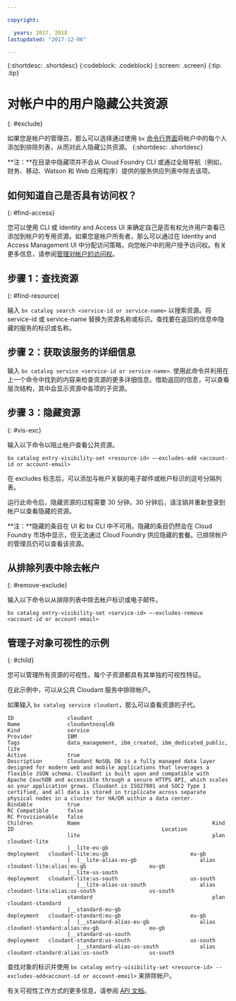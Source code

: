 ```yaml
---

copyright:

  years: 2017, 2018
lastupdated: "2017-12-06"

---
```


{:shortdesc: .shortdesc}
{:codeblock: .codeblock}
{:screen: .screen}
{:tip: .tip}

# 对帐户中的用户隐藏公共资源
{: #exclude}

如果您是帐户的管理员，那么可以选择通过使用 `bx` [命令行界面](/docs/cli/reference/bluemix_cli/bx_cli.html#bluemix_catalog_entry_visibility_set)将帐户中的每个人添加到排除列表，从而对此人隐藏公共资源。
{:shortdesc: .shortdesc}

**注：**在目录中隐藏项并不会从 Cloud Foundry CLI 或通过全局导航（例如，财务、移动、Watson 和 Web 应用程序）提供的服务供应列表中除去该项。

## 如何知道自己是否具有访问权？
{: #find-access}

您可以使用 CLI 或 Identity and Access UI 来确定自己是否有权允许用户查看已添加到帐户的专用资源。如果您是帐户所有者，那么可以通过在 Identity and Access Management UI 中分配访问策略，向您帐户中的用户授予访问权。有关更多信息，请参阅[管理对帐户的访问权](access.html)。

## 步骤 1：查找资源
{: #find-resource}

输入 `bx catalog search <service-id or service-name>` 以搜索资源。将 service-id 或 service-name 替换为资源名称或标识。查找要在返回的信息中隐藏的服务的标识或名称。

## 步骤 2：获取该服务的详细信息

输入 `bx catalog service <service-id or service-name>`. 使用此命令并利用在上一个命令中找到的内容来检查资源的更多详细信息。借助返回的信息，可以查看层次结构，其中会显示资源中各项的子资源。

## 步骤 3：隐藏资源
{: #vis-exc}

输入以下命令以阻止帐户查看公共资源。

`bx catalog entry-visibility-set <resource-id> —-excludes-add <account-id or account-email>`

在 excludes 标志后，可以添加与帐户关联的电子邮件或帐户标识的逗号分隔列表。

运行此命令后，隐藏资源的过程需要 30 分钟。30 分钟后，请注销并重新登录到帐户以查看隐藏的资源。

**注：**隐藏的条目在 UI 和 bx CLI 中不可用。隐藏的条目仍然会在 Cloud Foundry 市场中显示，但无法通过 Cloud Foundry 供应隐藏的套餐。已排除帐户的管理员仍可以查看该资源。

## 从排除列表中除去帐户
{: #remove-exclude}

输入以下命令以从排除列表中除去帐户标识或电子邮件。

`bx catalog entry-visibility-set <service-id> —-excludes-remove <account-id or account-email>`

## 管理子对象可视性的示例
{: #child}

您可以管理所有资源的可视性。每个子资源都具有其单独的可视性特征。

在此示例中，可以从公共 Cloudant 服务中排除帐户。

如果输入 `bx catalog service cloudant`，那么可以查看资源的子代。

```
ID                 cloudant
Name               cloudantnosqldb
Kind               service
Provider           IBM
Tags               data_management, ibm_created, ibm_dedicated_public, lite
Active             true
Description        Cloudant NoSQL DB is a fully managed data layer designed for modern web and mobile applications that leverages a flexible JSON schema. Cloudant is built upon and compatible with Apache CouchDB and accessible through a secure HTTPS API, which scales as your application grows. Cloudant is ISO27001 and SOC2 Type 1 certified, and all data is stored in triplicate across separate physical nodes in a cluster for HA/DR within a data center.
Bindable           true
RC Compatible      false
RC Provisionable   false
Children           Name                                          Kind         ID                                               Location
                   lite                                          plan         cloudant-lite
                   |__lite-eu-gb                             deployment   cloudant-lite:eu-gb                          eu-gb
                   |  |__lite-alias-eu-gb                    alias        cloudant-lite:alias:eu-gb                    eu-gb
                   |__lite-us-south                          deployment   cloudant-lite:us-south                       us-south
                      |__lite-alias-us-south                 alias        cloudant-lite:alias:us-south                 us-south
                   standard                                      plan         cloudant-standard
                   |__standard-eu-gb                         deployment   cloudant-standard:eu-gb                      eu-gb
                   |  |__standard-alias-eu-gb                alias        cloudant-standard:alias:eu-gb                eu-gb
                   |__standard-us-south                      deployment   cloudant-standard:us-south                   us-south
                      |__standard-alias-us-south             alias        cloudant-standard:alias:us-south             us-south
```

查找对象的标识并使用 `bx catalog entry-visibility-set <resource-id> --excludes-add<account-id or account-email>` 来排除帐户。

有关可视性工作方式的更多信息，请参阅 [API 文档](https://console.bluemix.net/apidocs/682)。
